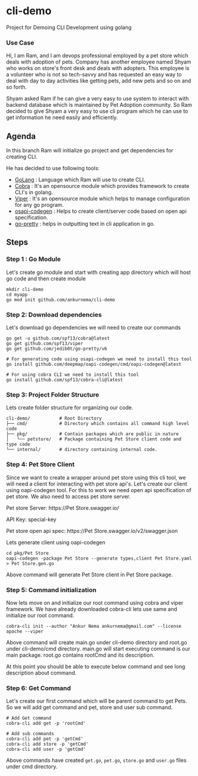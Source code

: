 # cli-demo
Project for Demoing CLI Development using golang

### Use Case

Hi, I am Ram, and I am devops professional employed by a pet store which deals with adoption of pets. 
Company has another employee named Shyam who works on store's front desk and deals with adopters. 
This employee is a volunteer who is not so tech-savvy and has requested an easy way to deal with day to day activities 
like getting pets, add new pets and so on and so forth.

Shyam asked Ram if he can give a very easy to use system to interact with backend database which is maintained by
Pet Adoption community. So Ram decided to give Shyam a very easy to use cli program which he can use to get information
he need easily and efficiently.

## Agenda

In this branch Ram will initialize go project and get dependencies for creating CLI.

He has decided to use following tools:

* [GoLang](https://go.dev/) : Language which Ram will use to create CLI.
* [Cobra](https://github.com/spf13/cobra) : It's an opensource module which provides framework to create CLI's in golang.
* [Viper](https://github.com/spf13/viper) : It's an opensource module which helps to manage configuration for any go program.
* [osapi-codegen](https://github.com/deepmap/oapi-codegen) : Helps to create client/server code based on open api specification.
* [go-pretty]([https://github.com/jedib0t/go-pretty) : helps in outputting text in cli application in go.

## Steps

### Step 1 : Go Module

Let's create go module and start with creating app directory which will host go code and then create module

```shell
mkdir cli-demo
cd myapp
go mod init github.com/ankurnema/cli-demo
```

### Step 2: Download dependencies

Let's download go dependencies we will need to create our commands

```shell
go get -u github.com/spf13/cobra@latest
go get github.com/spf13/viper
go get github.com/jedib0t/go-pretty/v6

# For generating code using osapi-codegen we need to install this tool
go install github.com/deepmap/oapi-codegen/cmd/oapi-codegen@latest

# For using cobra CLI we need to install this tool
go install github.com/spf13/cobra-cli@latest
```

### Step 3: Project Folder Structure

Lets create folder structure for organizing our code.

```text
cli-demo/           # Root Directory
├── cmd/            # Directory which contains all command high level code
├── pkg/            # Contain packages which are public in nature
│   └── petstore/   # Package containing Pet Store client code and type code
└── internal/       # directory containing internal code.
```

### Step 4: Pet Store Client

Since we want to create a wrapper around pet store using this cli tool, we will need a client for interacting with 
pet store api's. Let's create our client using oapi-codegen tool. For this to work we need open api specification of
pet store. We also need to access pet store server.

Pet store Server: https://Pet Store.swagger.io/

API Key: special-key

Pet store open api spec: https://Pet Store.swagger.io/v2/swagger.json 

Lets generate client using oapi-codegen

```shell
cd pkg/Pet Store
oapi-codegen -package Pet Store --generate types,client Pet Store.yaml > Pet Store.gen.go
```

Above command will generate Pet Store client in Pet Store package.

### Step 5: Command initialization

Now lets move on and initialize our root command using cobra and viper framework. We have already downloaded cobra-cli
lets use same and initialize our root command.

```shell
cobra-cli init --author "Ankur Nema ankurnema@gmail.com" --license apache --viper
```

Above command will create main.go under cli-demo directory and root.go under cli-demo/cmd directory. main.go will start
executing command is our main package. root.go contains rootCmd and its description.

At this point you should be able to execute below command and see long description about command.

### Step 6: Get Command

Let's create our first command which will be parent command to get Pets. So we will add get command and pet, store and
user sub command.

```shell
# Add Get command
cobra-cli add get -p 'rootCmd'

# Add sub commands
cobra-cli add pet -p 'getCmd'
cobra-cli add store -p 'getCmd'
cobra-cli add user -p 'getCmd'
```

Above commands have created `get.go`, `pet.go`, `store.go` and `user.go` files under cmd directory.

